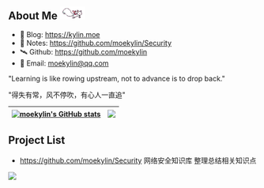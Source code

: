 ## About Me <img src=@attachment/images/kyubey.gif style=width:50px>
- 📖 Blog: https://kylin.moe
- 📝 Notes: https://github.com/moekylin/Security
- 🛰️ Github: https://github.com/moekylin
- 📧 Email: moekylin@qq.com

"Learning is like rowing upstream, not to advance is to drop back."

"得失有常，风不停吹，有心人一直追"

| <a href="https://github.com/moekylin"><img align="center" src="https://github-readme-stats.vercel.app/api?username=moekylin&show_icons=true&theme=buefy&hide_border=true&hide=contribs,prs" alt="moekylin's GitHub stats" /></a> | <a href="https://github.com/moekylin"><img align="center" src="https://github-readme-stats.vercel.app/api/top-langs/?username=moekylin&layout=compact&hide_border=true&theme=buefy&hide=javascript,html,css,stylus,less" /></a> |
| ------------- | ------------- |

## Project List
- https://github.com/moekylin/Security 网络安全知识库 整理总结相关知识点

![](https://raw.githubusercontent.com/kyl1n0/kyl1n0/output/github-contribution-grid-snake.svg)


